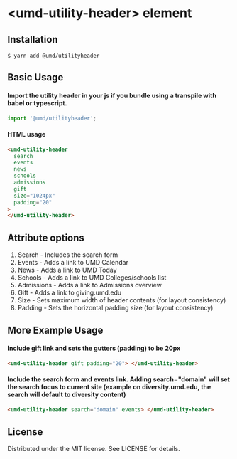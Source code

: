 # &lt;umd-utility-header&gt; element

## Installation

```
$ yarn add @umd/utilityheader
```

## Basic Usage

#### Import the utility header in your js if you bundle using a transpile with babel or typescript.

```js
import '@umd/utilityheader';
```

#### HTML usage

```html
<umd-utility-header
  search
  events
  news
  schools
  admissions
  gift
  size="1024px"
  padding="20"
>
</umd-utility-header>
```

## Attribute options

1. Search - Includes the search form
2. Events - Adds a link to UMD Calendar
3. News - Adds a link to UMD Today
4. Schools - Adds a link to UMD Colleges/schools list
5. Admissions - Adds a link to Admissions overview
6. Gift - Adds a link to giving.umd.edu
7. Size - Sets maximum width of header contents (for layout consistency)
8. Padding - Sets the horizontal padding size (for layout consistency)

## More Example Usage

#### Include gift link and sets the gutters (padding) to be 20px

```html
<umd-utility-header gift padding="20"> </umd-utility-header>
```

#### Include the search form and events link. Adding search="domain" will set the search focus to current site (example on diversity.umd.edu, the search will default to diversity content)

```html
<umd-utility-header search="domain" events> </umd-utility-header>
```

## License

Distributed under the MIT license. See LICENSE for details.

